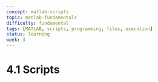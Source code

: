 ```yaml
---
concept: matlab-scripts
topic: matlab-fundamentals
difficulty: fundamental
tags: [MATLAB, scripts, programming, files, execution]
status: learning
week: 3
---
```


# 4.1 Scripts

